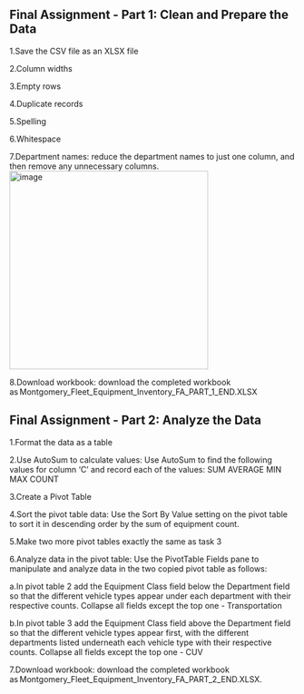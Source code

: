 ## Final Assignment - Part 1: Clean and Prepare the Data
1.Save the CSV file as an XLSX file

2.Column widths

3.Empty rows

4.Duplicate records

5.Spelling

6.Whitespace

7.Department names: reduce the department names to just one column, and then remove any unnecessary columns.
<img width="350" alt="image" src="https://github.com/user-attachments/assets/ec1cab35-23c2-4a85-bcd5-413820e37742" />

8.Download workbook: download the completed workbook as Montgomery_Fleet_Equipment_Inventory_FA_PART_1_END.XLSX


## Final Assignment - Part 2: Analyze the Data

1.Format the data as a table

2.Use AutoSum to calculate values: Use AutoSum to find the following values for column ‘C’ and record each of the values:
  SUM
  AVERAGE
  MIN
  MAX
  COUNT
  
3.Create a Pivot Table

4.Sort the pivot table data: Use the Sort By Value setting on the pivot table to sort it in descending order by the sum of equipment count.

5.Make two more pivot tables exactly the same as task 3

6.Analyze data in the pivot table: Use the PivotTable Fields pane to manipulate and analyze data in the two copied pivot table as follows:

  a.In pivot table 2 add the Equipment Class field below the Department field so that the different vehicle types appear under each department with their respective counts.
    Collapse all fields except the top one - Transportation
    
  b.In pivot table 3 add the Equipment Class field above the Department field so that the different vehicle types appear first, with the different departments listed underneath each vehicle type with their respective counts. Collapse all fields except the top one - CUV
  
7.Download workbook: download the completed workbook as Montgomery_Fleet_Equipment_Inventory_FA_PART_2_END.XLSX.
